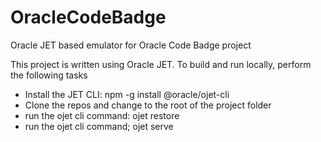 # OracleCodeBadge
Oracle JET based emulator for Oracle Code Badge project

This project is written using Oracle JET.  To build and run locally, perform the following tasks

* Install the JET CLI:  npm -g install @oracle/ojet-cli
* Clone the repos and change to the root of the project folder
* run the ojet cli command: ojet restore
* run the ojet cli command; ojet serve
